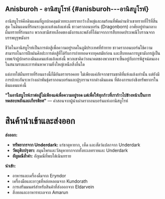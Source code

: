 ## **Anisburoh \- อานิสบูโรห์** {#anisburoh---อานิสบูโรห์}

อานิสบูโรห์คือดินแดนที่ถูกปกคลุมด้วยทะเลทรายกว้างใหญ่และลมร้อนที่พัดผ่านทิวเขาทรายที่ไร้ที่สิ้นสุด ในดินแดนที่ร้อนระอุและแห้งแล้งแห่งนี้ ชาวดรากอนบอร์น (Dragonborn) อาศัยอยู่ท่ามกลางผืนทรายที่ร้อนแรง พวกเขามีสายเลือดของมังกรและพลังที่ได้มาจากการสืบทอดประเพณีโบราณจากบรรพบุรุษมังกร

ชีวิตในอานิสบูโรห์เป็นการต่อสู้เพื่อความอยู่รอดในภูมิประเทศที่ท้าทาย ชาวดรากอนบอร์นใช้ความสามารถในการฝึกฝนศิลปะการต่อสู้ที่ได้รับการถ่ายทอดจากยุคสมัยก่อน และสืบทอดการบูชามังกรผู้เป็นเทพเจ้าผู้ปกครองดินแดนแห้งแล้งแห่งนี้ พวกเขาคิดว่าอนาคตของพวกเขาจะขึ้นอยู่กับการพิสูจน์ตนเองในสนามรบและการค้นหาความยิ่งใหญ่เหนือสิ่งอื่นใด

แต่ภายใต้ผืนทรายที่ร้อนแรงนี้ก็มีอันตรายรอคอย ไม่เพียงแค่ภัยจากธรรมชาติที่แห้งแล้งเท่านั้น แต่ยังมีการปะทะกันระหว่างเผ่าพันธุ์ดรากอนบอร์นและผู้รุกรานจากต่างดินแดน ที่ต้องการแย่งชิงทรัพยากรในดินแดนแห่งนี้

**"ในอานิสบูโรห์เราต่อสู้ไม่เพียงแค่เพื่อความอยู่รอด แต่เพื่อให้ทุกก้าวที่เราก้าวไปข้างหน้าเป็นการทดสอบพลังและเกียรติยศ"** — คำสอนจากผู้นำเผ่าดรากอนบอร์นแห่งอานิสบูโรห์

# สินค้านำเข้าและส่งออก

**ส่งออก:**

* **ทรัพยากรจาก Underdark:** แร่ธาตุหายาก, เห็ด และสัตว์แปลกจาก Underdark  
* **วัตถุดิบปรุงยา:** สมุนไพรและวัสดุหายากจากทั้งทะเลทรายและ Underdark  
* **อัญมณีล้ำค่า:** อัญมณีที่พบใต้เนินทราย

**นำเข้า:**

* อาหารและเครื่องดื่มจาก Eryndor  
* เครื่องมือและอาวุธที่หล่อหลอมจาก Kundorath  
* การเสริมมนตร์สำหรับสินค้าที่ส่งออกจาก Eldarvein  
* สิ่งทอและอาหารทะเลจาก Amarun
